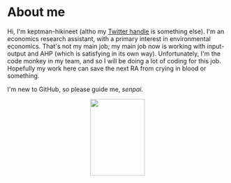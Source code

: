 # About me

Hi, I'm keptman-hikineet (altho my [Twitter handle](https://twitter.com/oikos_mcnomos) is something else). I'm an economics research assistant, with a primary interest in environmental economics. That's not my main job; my main job now is working with input-output and AHP (which is satisfying in its own way). Unfortunately, I'm the code monkey in my team, and so I will be doing a lot of coding for this job. Hopefully my work here can save the next RA from crying in blood or something.

I'm new to GitHub, so please guide me, *senpai*. 

<p align="center">
<img src="https://tenor.com/bu3AG.gif" width="125" height="176" />

<!---
keptman-hikineet/keptman-hikineet is a ✨ special ✨ repository because its `README.md` (this file) appears on your GitHub profile.
You can click the Preview link to take a look at your changes.
--->
